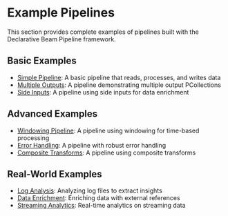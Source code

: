 # Example Pipelines

This section provides complete examples of pipelines built with the Declarative Beam Pipeline framework.

## Basic Examples

- [Simple Pipeline](simple_pipeline.md): A basic pipeline that reads, processes, and writes data
- [Multiple Outputs](multiple_outputs.md): A pipeline demonstrating multiple output PCollections
- [Side Inputs](side_inputs.md): A pipeline using side inputs for data enrichment

## Advanced Examples

- [Windowing Pipeline](windowing_pipeline.md): A pipeline using windowing for time-based processing
- [Error Handling](error_handling.md): A pipeline with robust error handling
- [Composite Transforms](composite_transforms.md): A pipeline using composite transforms

## Real-World Examples

- [Log Analysis](log_analysis.md): Analyzing log files to extract insights
- [Data Enrichment](data_enrichment.md): Enriching data with external references
- [Streaming Analytics](streaming_analytics.md): Real-time analytics on streaming data
